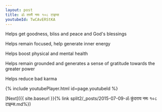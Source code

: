 ```yaml
---
layout: post
title: ॐ तस्मै नमः १०८ टाइम्स
youtubeId: TwCAvERStKA
---
```

 
 
Helps get goodness, bliss and peace and God's blessings
 
Helps remain focused, help generate inner energy 
 
Helps boost physical and mental health 
 
Helps remain grounded and generates a sense of gratitude towards the greater power 
 
Helps reduce bad karma
 
 
 
 


{% include youtubePlayer.html id=page.youtubeId %}
 
[Next]({{ site.baseurl }}{% link  split2/_posts/2015-07-09-ॐ कुंदराय नमः १०८ टाइम्स.md%})
 
